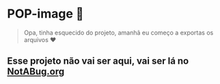 # POP-image :beer:
> Opa, tinha esquecido do projeto, amanhã eu começo a exportas os arquivos :heart:
## Esse projeto não vai ser aqui, vai ser lá no [NotABug.org](https:notabug.org)

